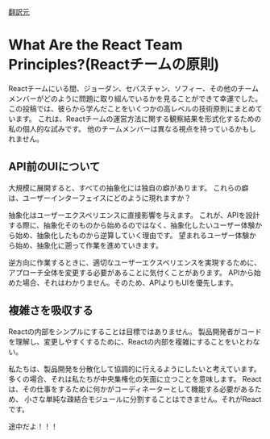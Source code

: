 [翻訳元](https://overreacted.io/what-are-the-react-team-principles/)

# What Are the React Team Principles?(Reactチームの原則)

Reactチームにいる間、ジョーダン、セバスチャン、ソフィー、その他のチームメンバーがどのように問題に取り組んでいるかを見ることができて幸運でした。
この投稿では、彼らから学んだことをいくつかの高レベルの技術原則にまとめています。
これは、Reactチームの運営方法に関する観察結果を形式化するための私の個人的な試みです。
他のチームメンバーは異なる視点を持っているかもしれません。

## API前のUIについて

大規模に展開すると、すべての抽象化には独自の癖があります。
これらの癖は、ユーザーインターフェイスにどのように現れますか？

抽象化はユーザーエクスペリエンスに直接影響を与えます。
これが、APIを設計する際に、抽象化そのものから始めるのではなく、抽象化したいユーザー体験から始め、抽象化したものから逆算していく理由です。
望まれるユーザー体験から始め、抽象化に遡って作業を進めていきます。

逆方向に作業するときに、適切なユーザーエクスペリエンスを実現するために、アプローチ全体を変更する必要があることに気付くことがあります。
 APIから始めた場合、それはわかりません。そのため、APIよりもUIを優先します。
 
## 複雑さを吸収する
 
Reactの内部をシンプルにすることは目標ではありません。
製品開発者がコードを理解し、変更しやすくするために、Reactの内部を複雑にすることをいとわない。 

私たちは、製品開発を分散化して協調的に行えるようにしたいと考えています。
多くの場合、それは私たちが中央集権化の矢面に立つことを意味します。
Reactは、その仕事をするために何かがコーディネーターとして機能する必要があるため、
小さな単純な疎結合モジュールに分割することはできません。それがReactです。



途中だよ！！！